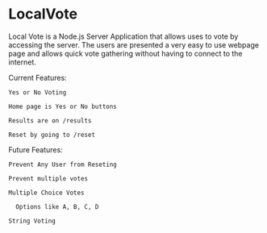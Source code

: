 # LocalVote
Local Vote is a Node.js Server Application that allows uses to vote by accessing the server. The users are presented a very easy to use webpage page and allows quick vote gathering without having to connect to the internet.


Current Features:

    Yes or No Voting
  
    Home page is Yes or No buttons
    
    Results are on /results
    
    Reset by going to /reset
  
  
  
  
Future Features:

    Prevent Any User from Reseting
  
    Prevent multiple votes
  
    Multiple Choice Votes
  
      Options like A, B, C, D
  
    String Voting
    
